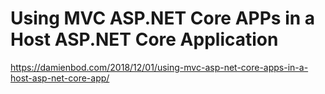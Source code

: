 # Using MVC ASP.NET Core APPs in a Host ASP.NET Core Application

https://damienbod.com/2018/12/01/using-mvc-asp-net-core-apps-in-a-host-asp-net-core-app/
